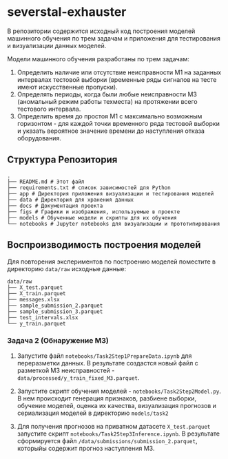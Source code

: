 # severstal-exhauster

В репозитории содержится исходный код построения моделей машинного обучения по трем задачам и приложения для тестирования и визуализации данных моделей.

Модели машинного обучения разработаны по трем задачам:

1. Определить наличие или отсутствие неисправности М1 на заданных интервалах тестовой выборки (временные ряды сигналов на тесте имеют искусственные пропуски).
2. Определять периоды, когда были любые неисправности М3 (аномальный режим работы техместа) на протяжении всего тестового интервала.
3. Определить время до простоя М1 с максимально возможным горизонтом - для каждой точки временного ряда тестовой выборки и указать вероятное значение времени до наступления отказа оборудования.



## Структура Репозитория

```
.
├── README.md # Этот файл
├── requirements.txt # список зависимостей для Python 
├── app # Директория приложения визуализации и тестирования моделей
├── data # Директория для хранения данных
├── docs # Документация проекта
├── figs # Графики и изображения, используемые в проекте
├── models # Обученные модели и скрипты для их обучения
└── notebooks # Jupyter notebooks для визуализации и прототипирования
```

## Воспроизводимость построения моделей

Для повторения экспериментов по построению моделей поместите в директорию `data/raw` исходные данные:

```
data/raw
├── X_test.parquet
├── X_train.parquet
├── messages.xlsx
├── sample_submission_2.parquet
├── sample_submission_3.parquet
├── test_intervals.xlsx
└── y_train.parquet
```

### Задача 2 (Обнаружение M3)

1. Запустите файл `notebooks/Task2Step1PrepareData.ipynb` для переразметки данных. В результате создастся новый файл с разметкой M3 неисправностей - `data/processed/y_train_fixed_M3.parquet`.

2. Запустите скрипт обучения моделей - `notebooks/Task2Step2Model.py`. В нем происходит генерация признаков, разбиене выборки, обучение моделей, оценка их качества, визуализация прогнозов и сериализация моделей в директорию `models/task2`

3. Для получения прогнозов на приватном датасете `X_test.parquet` запустите скрипт `notebooks/Task2Step3Inference.ipynb`. В результате сформируется файл `/data/submissions/submission_2.parquet`, которыйы содержит прогноз наступления M3.